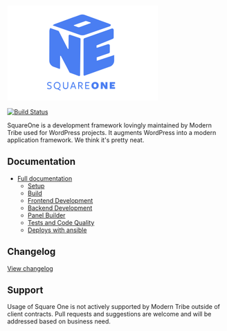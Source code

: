 ![./example/example.svg](./logo.svg)

[![Build Status](https://travis-ci.com/moderntribe/square-one.svg?token=1evq9eFenqSy9NpYbMyT&branch=master)](https://travis-ci.com/moderntribe/square-one)

SquareOne is a development framework lovingly maintained by Modern Tribe used for WordPress projects. It augments WordPress into a modern application framework. We think it's pretty neat.   

## Documentation

* [Full documentation](/docs/README.md)
    * [Setup](/docs/setup/README.md)
    * [Build](/docs/build/README.md)
    * [Frontend Development](/docs/build/README.md)
    * [Backend Development](/docs/build/README.md)
    * [Panel Builder](/docs/panels/README.md)
    * [Tests and Code Quality](/docs/tests/README.md)
    * [Deploys with ansible](/docs/ansible/README.md)

## Changelog

[View changelog](./changelog.md)

## Support

Usage of Square One is not actively supported by Modern Tribe outside of client contracts. Pull requests and suggestions are welcome and will be addressed based on business need.
